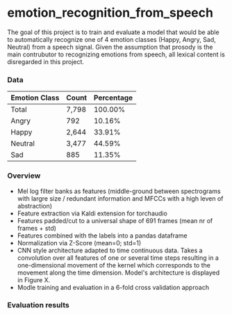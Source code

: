 # emotion_recognition_from_speech

The goal of this project is to train and evaluate a model that would be able to automatically recognize one of 4 emotion classes (Happy, Angry, Sad, Neutral) from a speech signal. Given the assumption that prosody is the main contrubutor to recognizing emotions from speech, all lexical content is disregarded in this project.

### Data

Emotion Class | Count | Percentage
------------ | ------------- | ------------- 
Total | 7,798 | 100.00%
Angry | 792 | 10.16%
Happy | 2,644 | 33.91%
Neutral | 3,477 | 44.59%
Sad | 885 | 11.35%

### Overview

* Mel log filter banks as features (middle-ground between spectrograms with largre size / redundant information and MFCCs with a high leven of abstraction)
* Feature extraction via Kaldi extension for torchaudio
* Features padded/cut to a universal shape of 691 frames (mean nr of frames + std)
* Features combined with the labels into a pandas dataframe
* Normalization via Z-Score (mean=0; std=1)
* CNN style architecture adapted to time continuous data. Takes a convolution over all features of one or several time steps resulting in a one-dimensional movement of the kernel which corresponds to the movement along the time dimension. Model's architecture is displayed in Figure X.
* Modle training and evaluation in a 6-fold cross validation approach

### Evaluation results



